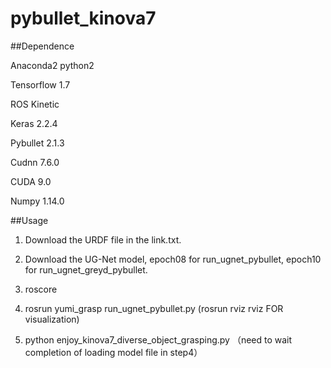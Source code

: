 # pybullet_kinova7

##Dependence

Anaconda2 python2

Tensorflow 1.7

ROS Kinetic

Keras 2.2.4

Pybullet 2.1.3

Cudnn 7.6.0

CUDA 9.0

Numpy 1.14.0

##Usage
1. Download the URDF file in the link.txt.

2. Download the UG-Net model, epoch08 for run_ugnet_pybullet, epoch10 for run_ugnet_greyd_pybullet.

3. roscore

4. rosrun yumi_grasp run_ugnet_pybullet.py  (rosrun rviz rviz FOR visualization)

5. python enjoy_kinova7_diverse_object_grasping.py （need to wait completion of loading model file in step4）
